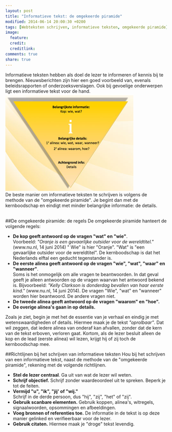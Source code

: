 ```yaml
---
layout: post
title: "Informatieve tekst: de omgekeerde piramide"
modified: 2014-06-14 20:00:30 +0200
tags: [Webteksten schrijven, informatieve teksten, omgekeerde piramide]
image:
  feature: 
  credit: 
  creditlink: 
comments: true
share: true
---
```


Informatieve teksten hebben als doel de lezer te informeren of kennis
bij te brengen. Nieuwsberichten zijn hier een goed voorbeeld van,
evenals beleidsrapporten of onderzoeksverslagen. Ook bij gevoelige
onderwerpen ligt een informatieve tekst voor de hand.<br>
<img src="../images/omgekeerde-piramide.jpg" alt="De omgekeerde
piramide" class="floatright"><br>
De beste manier om informatieve teksten te schrijven is volgens de
methode van de "omgekeerde piramide". Je begint dan met de
kernboodschap en eindigt met minder belangrijke informatie: de
details.
<br><br>

##De omgekeerde piramide: de regels
De omgekeerde piramide hanteert de volgende regels:  
<ul>
<li><strong>De kop geeft antwoord op de vragen "wat" en
"wie"</strong>.
<br>Voorbeeld: <i>"Oranje is een gevaarlijke outsider voor de
wereldtitel."</i> (www.nu.nl, 14 juni 2014)
" Wie" is hier "Oranje". "Wat" is "een gevaarlijke outsider voor de
wereldtitel". De kernboodschap is dat het Nederlands elftal een
geducht tegenstander is.</li>
<li><strong>De eerste alinea geeft antwoord op de vragen "wie", "wat", "waar"
en "wanneer"</strong>.<br>
Soms is het onmogelijk om alle vragen te
beantwoorden. In dat geval geeft je alleen antwoorden op de vragen
waarvan het antwoord bekend is.  
Bijvoorbeeld: <i>"Kelly Clarkson is donderdag
bevallen van haar eerste kind."</i> (www.nu.nl, 14 juni 2014). De
vragen "Wie", "wat" en "wanneer" worden hier beantwoord. De andere
vragen niet.</li>
<li><strong>De tweede alinea geeft antwoord op de vragen "waarom" en
"hoe".</strong></li> 
<li><strong>De overige alinea's gaan in op details.</strong></li>
</ul>

Zoals je ziet, begin je met het de essentie van je verhaal en eindig
je met wetenswaardigheden of details. Hiermee maak je de tekst
_"oprolbaar"_. Dat wil zeggen, dat iedere alinea van onderaf kan
afvallen, zonder dat de kern van de tekst erboven, verloren
gaat. Kortom, als de lezer besluit alleen de kop en de lead (eerste
alinea) wil lezen, krijgt hij of zij toch de kernboodschap mee.

##Richtlijnen bij het schrijven van informatieve teksten
Hou bij het schrijven van een informatieve tekst, naast de methode
van de "omgekeerde piramide", rekening met de volgende
richtlijnen. 
<ul>
<li><strong>Stel de lezer centraal</strong>. Ga uit van wat de lezer wil weten.</li>
<li><strong>Schrijf objectief.</strong> Schrijf zonder
waardeoordeel uit te spreken. Beperk je tot de feiten.</li>
<li><strong>Vermijd "u", "ik", "jij' of "wij."</strong></li> Schrijf in de
derde persoon, dus "hij", "zij", "het" of "zij".</li>
<li><strong>Gebruik scanbare elementen.</strong> Gebruik koppen, alinea's,
witregels, signaalwoorden, opsommingen en afbeeldingen.</li>
<li><strong>Voeg bronnen of referenties toe.</strong> De informatie in
de tekst is op deze manier gelinked en verifieerbaar voor de
lezer.</li>
<li><strong>Gebruik citaten.</strong> Hiermee maak je "droge" tekst
levendig.</li>
</ul>





 
